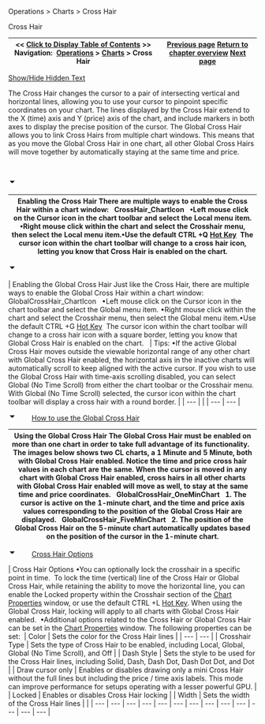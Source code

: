 ﻿


Operations \> Charts \> Cross Hair






















Cross Hair







| \<\< [Click to Display Table of Contents](cross_hair.md) \>\> **Navigation:**     [Operations](operations.md) \> [Charts](charts.md) \> Cross Hair | [Previous page](data_box.md) [Return to chapter overview](charts.md) [Next page](trading_from_a_chart.md) |
| --- | --- |




[Show/Hide Hidden Text](javascript:HMToggleExpandAll(!HMAnyToggleOpen()) "Click to open/close expanding sections")









The Cross Hair changes the cursor to a pair of intersecting vertical and horizontal lines, allowing you to use your cursor to pinpoint specific coordinates on your chart. The lines displayed by the Cross Hair extend to the X (time) axis and Y (price) axis of the chart, and include markers in both axes to display the precise position of the cursor. The Global Cross Hair allows you to link Cross Hairs from multiple chart windows. This means that as you move the Global Cross Hair in one chart, all other Global Cross Hairs will move together by automatically staying at the same time and price.


 


![tog_minus](tog_minus.gif)




| Enabling the Cross Hair There are multiple ways to enable the Cross Hair within a chart window:   CrossHair_ChartIcon   •Left mouse click on the Cursor icon in the chart toolbar and select the Local menu item. •Right mouse click within the chart and select the Crosshair menu, then select the Local menu item.•Use the default CTRL \+Q [Hot Key](hot_key_manager.md)  The cursor icon within the chart toolbar will change to a cross hair icon, letting you know that Cross Hair is enabled on the chart. |
| --- |



![tog_minus](tog_minus.gif)




| Enabling the Global Cross Hair Just like the Cross Hair, there are multiple ways to enable the Global Cross Hair within a chart window:   GlobalCrossHair_ChartIcon   •Left mouse click on the Cursor icon in the chart toolbar and select the Global menu item. •Right mouse click within the chart and select the Crosshair menu, then select the Global menu item.•Use the default CTRL \+G [Hot Key](hot_key_manager.md)  The cursor icon within the chart toolbar will change to a cross hair icon with a square border, letting you know that Global Cross Hair is enabled on the chart.      | Tips:  •If the active Global Cross Hair moves outside the viewable horizontal range of any other chart with Global Cross Hair enabled, the horizontal axis in the inactive charts will automatically scroll to keep aligned with the active cursor. If you wish to use the Global Cross Hair with time\-axis scrolling disabled, you can select Global (No Time Scroll) from either the chart toolbar or the Crosshair menu. With Global (No Time Scroll) selected, the cursor icon within the chart toolbar will display a cross hair with a round border. | | --- | |
| --- | --- |



![tog_minus](tog_minus.gif)        [How to use the Global Cross Hair](javascript:HMToggle('toggle','HowToUseTheGlobalCrossHair','HowToUseTheGlobalCrossHair_ICON'))




| Using the Global Cross Hair The Global Cross Hair must be enabled on more than one chart in order to take full advantage of its functionality.   The images below shows two CL charts, a 1 Minute and 5 Minute, both with Global Cross Hair enabled. Notice the time and price cross hair values in each chart are the same. When the cursor is moved in any chart with Global Cross Hair enabled, cross hairs in all other charts with Global Cross Hair enabled will move as well, to stay at the same time and price coordinates.    GlobalCrossHair_OneMinChart   1\. The cursor is active on the 1\-minute chart, and the time and price axis values corresponding to the position of the Global Cross Hair are displayed.   GlobalCrossHair_FiveMinChart   2\. The position of the Global Cross Hair on the 5\-minute chart automatically updates based on the position of the cursor in the 1\-minute chart. |
| --- |



![tog_minus](tog_minus.gif)        [Cross Hair Options](javascript:HMToggle('toggle','CrossHairOptions','CrossHairOptions_ICON'))




| Cross Hair Options •You can optionally lock the crosshair in a specific point in time.  To lock the time (vertical) line of the Cross Hair or Global Cross Hair, while retaining the ability to move the horizontal line, you can enable the Locked property within the Crosshair section of the [Chart Properties](chart_properties.md) window, or use the default CTRL \+L [Hot Key](hot_key_manager.md). When using the Global Cross Hair, locking will apply to all charts with Global Cross Hair enabled.  •Additional options related to the Cross Hair or Global Cross Hair can be set in the [Chart Properties](chart_properties.md) window. The following properties can be set:    | Color | Sets the color for the Cross Hair lines | | --- | --- | | Crosshair Type | Sets the type of Cross Hair to be enabled, including Local, Global, Global (No Time Scroll), and Off | | Dash Style | Sets the style to be used for the Cross Hair lines, including Solid, Dash, Dash Dot, Dash Dot Dot, and Dot | | Draw cursor only | Enables or disables drawing only a mini Cross Hair without the full lines but including the price / time axis labels. This mode can improve performance for setups operating with a lesser powerful GPU. | | Locked | Enables or disables Cross Hair locking | | Width | Sets the width of the Cross Hair lines | |
| --- | --- | --- | --- | --- | --- | --- | --- | --- | --- | --- | --- | --- |










